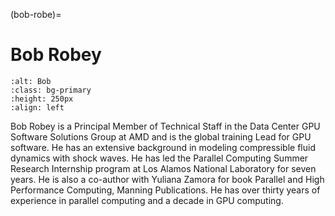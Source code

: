 <head>
  <meta charset="UTF-8">
  <meta name="description" content="Bob Robey">
  <meta name="keywords" content="AMD GPU, HPC, MI300, MI250, ROCm, blog, contributor, blog author">
</head>

(bob-robe)=

# Bob Robey

```{image} ./data/Bob-Robey.jpg
:alt: Bob
:class: bg-primary
:height: 250px
:align: left
```

Bob Robey is a Principal Member of Technical Staff in the Data Center GPU Software Solutions Group at AMD
and is the global training Lead for GPU software. He has an extensive background in modeling
compressible fluid dynamics with shock waves. He has led the Parallel Computing Summer Research Internship program
at Los Alamos National Laboratory for seven years. He is also a co-author with Yuliana Zamora for book Parallel
and High Performance Computing, Manning Publications. He has over thirty years of experience in
parallel computing and a decade in GPU computing.
